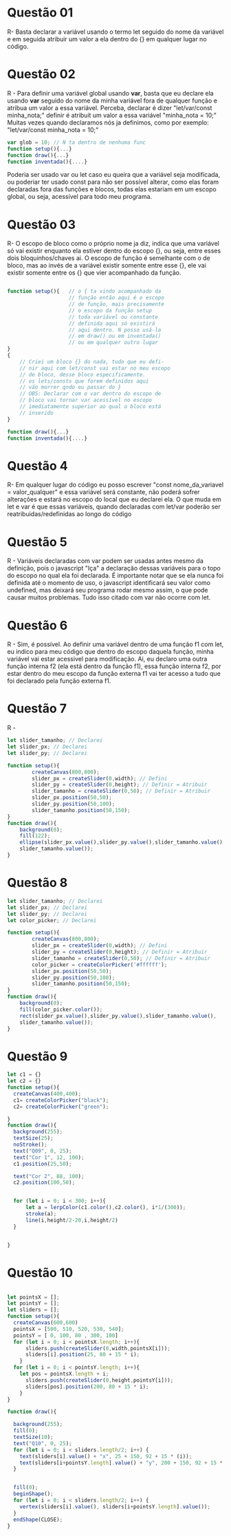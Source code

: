 # Questão 01

R- Basta declarar a variável usando o termo let seguido do nome da variável
e em seguida atribuir um valor a ela
dentro do {} em qualquer lugar no código.

# Questão 02
R - Para definir uma variável global usando **var**, basta que eu declare ela usando **var** seguido do nome da minha variável fora de qualquer função e atribua um valor a essa variável.
Perceba, declarar é dizer "let/var/const minha_nota;"
definir é atribuit um valor a essa variável "minha_nota = 10;"
Muitas vezes quando declaramos nós ja definimos, como por exemplo:
"let/var/const minha_nota = 10;"

```javascript
var glob = 10; // N ta dentro de nenhuma func
function setup(){...}
function draw(){...}
function inventada(){....}
```

Poderia ser usado var ou let caso eu queira que a variável seja modificada,
ou poderiar ter usado const para não ser possível alterar, como elas foram
declaradas fora das funções e blocos, todas elas estariam em um escopo global, ou seja, acessível para todo meu programa.

# Questão 03

R- O escopo de bloco como o próprio nome ja diz, indica que uma variável só
vai existir enquanto ela estiver dentro do escopo {}, ou seja, entre esses
dois bloquinhos/chaves ai. O escopo de função é semelhante com o de bloco, mas ao
invés de a variável existir somente entre esse {}, ele vai existir somente
entre os {} que vier acompanhado da função.

```javascript

function setup(){   // o { ta vindo acompanhado da
                    // função então aqui é o escopo
                    // de função, mais precisamente
                    // o escopo da função setup
                    // toda variável ou constante
                    // definida aqui só existirá
                    // aqui dentro. N posso usá-la
                    // em draw() ou em inventada()
                    // ou em qualquer outro lugar
}
{
    // Criei um bloco {} do nada, tudo que eu defi-
    // nir aqui com let/const vai estar no meu escopo
    // de bloco, desse bloco especificamente.
    // os lets/consts que forem definidos aqui
    // vão morrer qndo eu passar do }
    // OBS: Declarar com o var dentro do escopo de
    // bloco vai tornar var acessível no escopo
    // imediatamente superior ao qual o bloco está
    // inserido
}

function draw(){...}
function inventada(){....}
```

# Questão 4

R- Em qualquer lugar do código eu posso escrever "const nome_da_variavel =
valor_qualquer" e essa variável será constante, não poderá sofrer alterações e estará no escopo do local que eu declarei ela. O que muda em let e var é que essas variáveis, quando declaradas com let/var poderão ser reatribuidas/redefinidas ao longo do código

# Questão 5

R - Variáveis declaradas com var podem ser usadas antes mesmo da definição,
pois o javascript "Iça" a declaração dessas variáveis para o topo do escopo no qual ela foi declarada. É importante notar que se ela nunca foi definida até o momento de uso, o javascript identificará seu valor como undefined, mas deixará seu programa rodar mesmo assim, o que pode causar muitos problemas.
Tudo isso citado com var não ocorre com let.

# Questão 6

R - Sim, é possível. Ao definir uma variável dentro de uma função f1 com let, eu
indico para meu código que dentro do escopo daquela função, minha variável vai
estar acessivel para modificação.
Ai, eu declaro uma outra função interna f2 (ela está dentro da função f1), essa função interna f2, por estar dentro do meu escopo
da função externa f1 vai ter acesso a tudo que foi declarado pela função externa f1.


# Questão 7

R -

```javascript
let slider_tamanho; // Declarei
let slider_px; // Declarei
let slider_py; // Declarei

function setup(){
        createCanvas(800,800);
        slider_px = createSlider(0,width); // Defini
        slider_py = createSlider(0,height); // Definir = Atribuir
        slider_tamanho = createSlider(0,50); // Definir = Atribuir
        slider_px.position(50,50);
        slider_py.position(50,100);
        slider_tamanho.position(50,150);
}
function draw(){
    background(0);
    fill(122);
    ellipse(slider_px.value(),slider_py.value(),slider_tamanho.value(),
    slider_tamanho.value());
}
```

# Questão 8

```javascript
let slider_tamanho; // Declarei
let slider_px; // Declarei
let slider_py; // Declarei
let color_picker; // Declarei

function setup(){
        createCanvas(800,800);
        slider_px = createSlider(0,width); // Defini
        slider_py = createSlider(0,height); // Definir = Atribuir
        slider_tamanho = createSlider(0,50); // Definir = Atribuir
        color_picker = createColorPicker('#ffffff');
        slider_px.position(50,50);
        slider_py.position(50,100);
        slider_tamanho.position(50,150);
}
function draw(){
    background(0);
    fill(color_picker.color());
    rect(slider_px.value(),slider_py.value(),slider_tamanho.value(),
    slider_tamanho.value());
}
```

# Questão 9

```javascript
let c1 = {}
let c2 = {}
function setup(){
  createCanvas(400,400);
  c1= createColorPicker("black");
  c2= createColorPicker("green");

}
function draw(){
  background(255);
  textSize(25);
  noStroke();
  text("Q09", 0, 25);
  text("Cor 1", 12, 100);
  c1.position(25,50);

  text("Cor 2", 88, 100);
  c2.position(100,50);


  for (let i = 0; i < 300; i++){
      let a = lerpColor(c1.color(),c2.color(), i*1/(300));
      stroke(a);
      line(i,height/2-20,i,height/2)
  }


}
```

# Questão 10

```javascript

let pointsX = [];
let pointsY = [];
let sliders = [];
function setup(){
  createCanvas(600,600)
  pointsX = [500, 510, 520, 530, 540];
  pointsY = [ 0, 100, 80 , 300, 100]
  for (let i = 0; i < pointsX.length; i++){
      sliders.push(createSlider(0,width,pointsX[i]));
      sliders[i].position(25, 80 + 15 * i);
    }
  for (let i = 0; i < pointsY.length; i++){
    let pos = pointsX.length + i;
      sliders.push(createSlider(0,height,pointsY[i]));
      sliders[pos].position(200, 80 + 15 * i);
    }
}

function draw(){

  background(255);
  fill(0);
  textSize(10);
  text("Q10", 0, 25);
  for (let i = 0; i < sliders.length/2; i++) {
    text(sliders[i].value() + "x", 25 + 150, 92 + 15 * (i));
    text(sliders[i+pointsY.length].value() + "y", 200 + 150, 92 + 15 * i);
  }


  fill(0);
  beginShape();
  for (let i = 0; i < sliders.length/2; i++) {
    vertex(sliders[i].value(), sliders[i+pointsY.length].value());
  }
  endShape(CLOSE);
}

```
